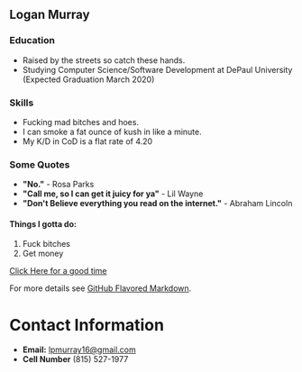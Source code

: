## Logan Murray

### Education
- Raised by the streets so catch these hands.
- Studying Computer Science/Software Development at DePaul University (Expected Graduation March 2020)

### Skills

- Fucking mad bitches and hoes.
- I can smoke a fat ounce of kush in like a minute.
- My K/D in CoD is a flat rate of 4.20

### Some Quotes
- **"No."** - Rosa Parks
- **"Call me, so I can get it juicy for ya"** - Lil Wayne
- **"Don't Believe everything you read on the internet."** - Abraham Lincoln

#### Things I gotta do:
1. Fuck bitches
2. Get money

[Click Here for a good time](bringvictory.com)




For more details see [GitHub Flavored Markdown](https://guides.github.com/features/mastering-markdown/).

# Contact  Information
- **Email:** lpmurray16@gmail.com
- **Cell Number** (815) 527-1977
